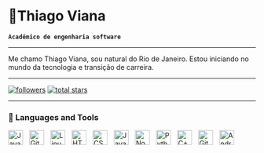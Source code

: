 # 👾Thiago Viana

**`Acadêmico de engenharia software`**

---

Me chamo Thiago Viana, sou natural do Rio de Janeiro. Estou iniciando no mundo da tecnologia e transição de carreira.

---



  <p align="left">
    <a href="https://github.com/thivowl?tab=followers">
         <img alt="followers" title="Follow me on Github" src="https://custom-icon-badges.demolab.com/github/followers/thivowl?color=236ad3&labelColor=1155ba&style=for-the-badge&logo=person-add&label=Follow&logoColor=white"/></a>
      <a href="https://github.com/thivowl?tab=repositories&sort=stargazers">
         <img alt="total stars" title="Total stars on GitHub" src="https://custom-icon-badges.demolab.com/github/stars/thivowl?color=55960c&style=for-the-badge&labelColor=488207&logo=star"/></a> 
         
      
   </p>

   ---

   ### 📘 Languages and Tools

<img align="left" alt="Java" width="30px" style="padding-right:10px;" src="https://cdn.jsdelivr.net/gh/devicons/devicon/icons/java/java-original.svg"/>
<img align="left" alt="Git" width="30px" style="padding-right:10px;" src="https://cdn.jsdelivr.net/gh/devicons/devicon/icons/git/git-original.svg" />
<img align="left" alt="Linux" width="30px" style="padding-right:10px;" src="https://cdn.jsdelivr.net/gh/devicons/devicon/icons/linux/linux-original.svg" />
<img align="left" alt="HTML" width="30px" style="padding-right:10px;" src="https://cdn.jsdelivr.net/gh/devicons/devicon/icons/html5/html5-plain.svg" />
<img align="left" alt="CSS" width="30px" style="padding-right:10px;" src="https://cdn.jsdelivr.net/gh/devicons/devicon/icons/css3/css3-plain.svg" />
<img align="left" alt="JavaScript" width="30px" style="padding-right:10px;" src="https://cdn.jsdelivr.net/gh/devicons/devicon/icons/javascript/javascript-plain.svg" />
<img align="left" alt="NodeJS" width="30px" style="padding-right:10px;" src="https://cdn.jsdelivr.net/gh/devicons/devicon/icons/nodejs/nodejs-original.svg" />
<img align="left" alt="Python" width="30px" style="padding-right:10px;" src="https://cdn.jsdelivr.net/gh/devicons/devicon/icons/python/python-plain.svg" />
<img align="left" alt="C++" width="30px" style="padding-right:10px;" src="https://cdn.jsdelivr.net/gh/devicons/devicon/icons/cplusplus/cplusplus-line.svg" />
<img align="left" alt="GitHub" width="30px" style="padding-right:10px;" src="https://cdn.jsdelivr.net/gh/devicons/devicon/icons/github/github-original.svg" />
<img align="left" alt="Android" width="30px" style="padding-right:10px;"src="https://cdn.jsdelivr.net/gh/devicons/devicon@latest/icons/android/android-original.svg" />
            
          

          
           

          

